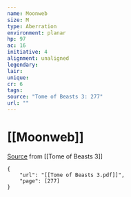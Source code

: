 ```yaml
---
name: Moonweb
size: M
type: Aberration
environment: planar
hp: 97
ac: 16
initiative: 4
alignment: unaligned
legendary: 
lair: 
unique: 
cr: 6
tags: 
source: "Tome of Beasts 3: 277"
url: ""
---
```

# [[Moonweb]]

[Source](zotero://open-pdf/library/items/BLGR9HVR?page=277) from [[Tome of Beasts 3]]

```pdf
{
	"url": "[[Tome of Beasts 3.pdf]]",
	"page": [277]
}
```

